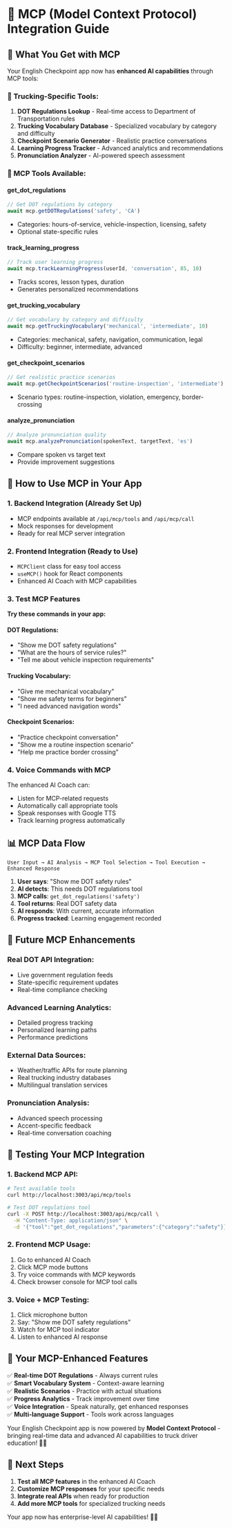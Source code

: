 # 🔧 MCP (Model Context Protocol) Integration Guide

## 🎯 What You Get with MCP

Your English Checkpoint app now has **enhanced AI capabilities** through MCP tools:

### **🚛 Trucking-Specific Tools:**
1. **DOT Regulations Lookup** - Real-time access to Department of Transportation rules
2. **Trucking Vocabulary Database** - Specialized vocabulary by category and difficulty
3. **Checkpoint Scenario Generator** - Realistic practice conversations
4. **Learning Progress Tracker** - Advanced analytics and recommendations
5. **Pronunciation Analyzer** - AI-powered speech assessment

### **🔧 MCP Tools Available:**

#### **get_dot_regulations**
```javascript
// Get DOT regulations by category
await mcp.getDOTRegulations('safety', 'CA')
```
- Categories: hours-of-service, vehicle-inspection, licensing, safety
- Optional state-specific rules

#### **track_learning_progress**
```javascript
// Track user learning progress
await mcp.trackLearningProgress(userId, 'conversation', 85, 10)
```
- Tracks scores, lesson types, duration
- Generates personalized recommendations

#### **get_trucking_vocabulary**
```javascript
// Get vocabulary by category and difficulty
await mcp.getTruckingVocabulary('mechanical', 'intermediate', 10)
```
- Categories: mechanical, safety, navigation, communication, legal
- Difficulty: beginner, intermediate, advanced

#### **get_checkpoint_scenarios**
```javascript
// Get realistic practice scenarios
await mcp.getCheckpointScenarios('routine-inspection', 'intermediate')
```
- Scenario types: routine-inspection, violation, emergency, border-crossing

#### **analyze_pronunciation**
```javascript
// Analyze pronunciation quality
await mcp.analyzePronunciation(spokenText, targetText, 'es')
```
- Compare spoken vs target text
- Provide improvement suggestions

## 🚀 How to Use MCP in Your App

### **1. Backend Integration (Already Set Up)**
- MCP endpoints available at `/api/mcp/tools` and `/api/mcp/call`
- Mock responses for development
- Ready for real MCP server integration

### **2. Frontend Integration (Ready to Use)**
- `MCPClient` class for easy tool access
- `useMCP()` hook for React components
- Enhanced AI Coach with MCP capabilities

### **3. Test MCP Features**

**Try these commands in your app:**

#### **DOT Regulations:**
- "Show me DOT safety regulations"
- "What are the hours of service rules?"
- "Tell me about vehicle inspection requirements"

#### **Trucking Vocabulary:**
- "Give me mechanical vocabulary"
- "Show me safety terms for beginners"
- "I need advanced navigation words"

#### **Checkpoint Scenarios:**
- "Practice checkpoint conversation"
- "Show me a routine inspection scenario"
- "Help me practice border crossing"

### **4. Voice Commands with MCP**
The enhanced AI Coach can:
- Listen for MCP-related requests
- Automatically call appropriate tools
- Speak responses with Google TTS
- Track learning progress automatically

## 📊 MCP Data Flow

```
User Input → AI Analysis → MCP Tool Selection → Tool Execution → Enhanced Response
```

1. **User says**: "Show me DOT safety rules"
2. **AI detects**: This needs DOT regulations tool
3. **MCP calls**: `get_dot_regulations('safety')`
4. **Tool returns**: Real DOT safety data
5. **AI responds**: With current, accurate information
6. **Progress tracked**: Learning engagement recorded

## 🔮 Future MCP Enhancements

### **Real DOT API Integration:**
- Live government regulation feeds
- State-specific requirement updates
- Real-time compliance checking

### **Advanced Learning Analytics:**
- Detailed progress tracking
- Personalized learning paths
- Performance predictions

### **External Data Sources:**
- Weather/traffic APIs for route planning
- Real trucking industry databases
- Multilingual translation services

### **Pronunciation Analysis:**
- Advanced speech processing
- Accent-specific feedback
- Real-time conversation coaching

## 🧪 Testing Your MCP Integration

### **1. Backend MCP API:**
```bash
# Test available tools
curl http://localhost:3003/api/mcp/tools

# Test DOT regulations tool
curl -X POST http://localhost:3003/api/mcp/call \
  -H "Content-Type: application/json" \
  -d '{"tool":"get_dot_regulations","parameters":{"category":"safety"}}'
```

### **2. Frontend MCP Usage:**
1. Go to enhanced AI Coach
2. Click MCP mode buttons
3. Try voice commands with MCP keywords
4. Check browser console for MCP tool calls

### **3. Voice + MCP Testing:**
1. Click microphone button
2. Say: "Show me DOT safety regulations"
3. Watch for MCP tool indicator
4. Listen to enhanced AI response

## 🚛 Your MCP-Enhanced Features

✅ **Real-time DOT Regulations** - Always current rules  
✅ **Smart Vocabulary System** - Context-aware learning  
✅ **Realistic Scenarios** - Practice with actual situations  
✅ **Progress Analytics** - Track improvement over time  
✅ **Voice Integration** - Speak naturally, get enhanced responses  
✅ **Multi-language Support** - Tools work across languages  

Your English Checkpoint app is now powered by **Model Context Protocol** - bringing real-time data and advanced AI capabilities to truck driver education! 🚛✨

## 🔗 Next Steps

1. **Test all MCP features** in the enhanced AI Coach
2. **Customize MCP responses** for your specific needs
3. **Integrate real APIs** when ready for production
4. **Add more MCP tools** for specialized trucking needs

Your app now has enterprise-level AI capabilities! 🔧🚛